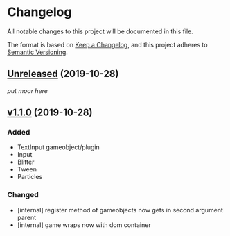 # Changelog

All notable changes to this project will be documented in this file.

The format is based on [Keep a Changelog](https://keepachangelog.com/en/1.0.0/), and this project adheres to [Semantic Versioning](https://semver.org/spec/v2.0.0.html).

## [Unreleased](https://gitlab.com/firanolfind/react-phaser-bindings/compare/master...develop) (2019-10-28)

_put moar here_

## [v1.1.0](https://gitlab.com/firanolfind/react-phaser-bindings/compare/v1.0.7...v1.1.0) (2019-10-28)

### Added

- TextInput gameobject/plugin
- Input
- Blitter
- Tween
- Particles

### Changed

- [internal] register method of gameobjects now gets in second argument parent
- [internal] game wraps now with dom container
